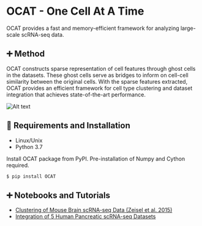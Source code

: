 # OCAT - One Cell At A Time
OCAT provides a fast and memory-efficient framework for analyzing large-scale scRNA-seq data. 

## :heavy_plus_sign: Method
OCAT constructs sparse representation of cell features through ghost cells in the datasets. These ghost cells serve as bridges to inform on cell-cell similarity between the original cells. With the sparse features extracted, OCAT provides an efficient framework for cell type clustering and dataset integration that achieves state-of-the-art performance.

![Alt text](https://github.com/bowang-lab/OCAT/blob/master/img/Figure_1_August9.png)

## :triangular_ruler: Requirements and Installation
* Linux/Unix
* Python 3.7

Install OCAT package from PyPI. Pre-installation of Numpy and Cython required.
```bash
$ pip install OCAT
```

## :heavy_plus_sign: Notebooks and Tutorials
* [Clustering of Mouse Brain scRNA-seq Data (Zeisel et al. 2015)](https://github.com/bowang-lab/OCAT/blob/master/vignettes/Clustering/README.md)
* [Integration of 5 Human Pancreatic scRNA-seq Datasets](https://github.com/bowang-lab/OCAT/blob/master/vignettes/Integration/README.md)
